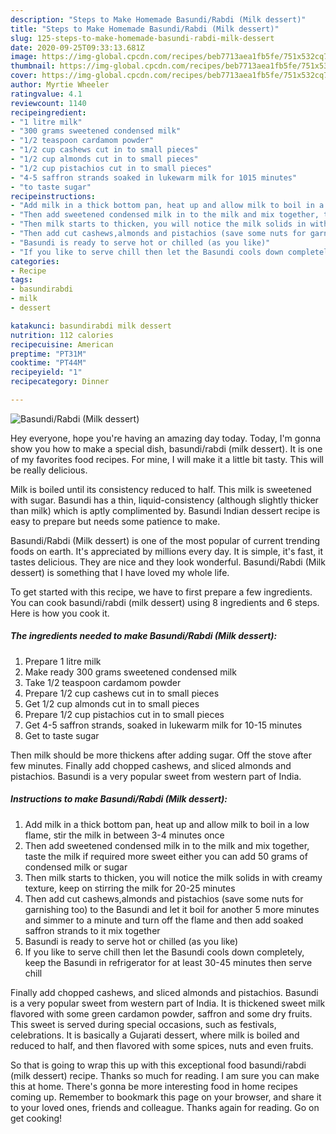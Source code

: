 ```yaml
---
description: "Steps to Make Homemade Basundi/Rabdi (Milk dessert)"
title: "Steps to Make Homemade Basundi/Rabdi (Milk dessert)"
slug: 125-steps-to-make-homemade-basundi-rabdi-milk-dessert
date: 2020-09-25T09:33:13.681Z
image: https://img-global.cpcdn.com/recipes/beb7713aea1fb5fe/751x532cq70/basundirabdi-milk-dessert-recipe-main-photo.jpg
thumbnail: https://img-global.cpcdn.com/recipes/beb7713aea1fb5fe/751x532cq70/basundirabdi-milk-dessert-recipe-main-photo.jpg
cover: https://img-global.cpcdn.com/recipes/beb7713aea1fb5fe/751x532cq70/basundirabdi-milk-dessert-recipe-main-photo.jpg
author: Myrtie Wheeler
ratingvalue: 4.1
reviewcount: 1140
recipeingredient:
- "1 litre milk"
- "300 grams sweetened condensed milk"
- "1/2 teaspoon cardamom powder"
- "1/2 cup cashews cut in to small pieces"
- "1/2 cup almonds cut in to small pieces"
- "1/2 cup pistachios cut in to small pieces"
- "4-5 saffron strands soaked in lukewarm milk for 1015 minutes"
- "to taste sugar"
recipeinstructions:
- "Add milk in a thick bottom pan, heat up and allow milk to boil in a low flame, stir the milk in between 3-4 minutes once"
- "Then add sweetened condensed milk in to the milk and mix together, taste the milk if required more sweet either you can add 50 grams of condensed milk or sugar"
- "Then milk starts to thicken, you will notice the milk solids in with creamy texture, keep on stirring the milk for 20-25 minutes"
- "Then add cut cashews,almonds and pistachios (save some nuts for garnishing too) to the Basundi and let it boil for another 5 more minutes and simmer to a minute and turn off the flame and then add soaked saffron strands to it mix together"
- "Basundi is ready to serve hot or chilled (as you like)"
- "If you like to serve chill then let the Basundi cools down completely, keep the Basundi in refrigerator for at least 30-45 minutes then serve chill"
categories:
- Recipe
tags:
- basundirabdi
- milk
- dessert

katakunci: basundirabdi milk dessert 
nutrition: 112 calories
recipecuisine: American
preptime: "PT31M"
cooktime: "PT44M"
recipeyield: "1"
recipecategory: Dinner

---
```



![Basundi/Rabdi (Milk dessert)](https://img-global.cpcdn.com/recipes/beb7713aea1fb5fe/751x532cq70/basundirabdi-milk-dessert-recipe-main-photo.jpg)

Hey everyone, hope you're having an amazing day today. Today, I'm gonna show you how to make a special dish, basundi/rabdi (milk dessert). It is one of my favorites food recipes. For mine, I will make it a little bit tasty. This will be really delicious.

Milk is boiled until its consistency reduced to half. This milk is sweetened with sugar. Basundi has a thin, liquid-consistency (although slightly thicker than milk) which is aptly complimented by. Basundi Indian dessert recipe is easy to prepare but needs some patience to make.

Basundi/Rabdi (Milk dessert) is one of the most popular of current trending foods on earth. It's appreciated by millions every day. It is simple, it's fast, it tastes delicious. They are nice and they look wonderful. Basundi/Rabdi (Milk dessert) is something that I have loved my whole life.


To get started with this recipe, we have to first prepare a few ingredients. You can cook basundi/rabdi (milk dessert) using 8 ingredients and 6 steps. Here is how you cook it.

<!--inarticleads1-->

##### The ingredients needed to make Basundi/Rabdi (Milk dessert):

1. Prepare 1 litre milk
1. Make ready 300 grams sweetened condensed milk
1. Take 1/2 teaspoon cardamom powder
1. Prepare 1/2 cup cashews cut in to small pieces
1. Get 1/2 cup almonds cut in to small pieces
1. Prepare 1/2 cup pistachios cut in to small pieces
1. Get 4-5 saffron strands, soaked in lukewarm milk for 10-15 minutes
1. Get to taste sugar


Then milk should be more thickens after adding sugar. Off the stove after few minutes. Finally add chopped cashews, and sliced almonds and pistachios. Basundi is a very popular sweet from western part of India. 

<!--inarticleads2-->

##### Instructions to make Basundi/Rabdi (Milk dessert):

1. Add milk in a thick bottom pan, heat up and allow milk to boil in a low flame, stir the milk in between 3-4 minutes once
1. Then add sweetened condensed milk in to the milk and mix together, taste the milk if required more sweet either you can add 50 grams of condensed milk or sugar
1. Then milk starts to thicken, you will notice the milk solids in with creamy texture, keep on stirring the milk for 20-25 minutes
1. Then add cut cashews,almonds and pistachios (save some nuts for garnishing too) to the Basundi and let it boil for another 5 more minutes and simmer to a minute and turn off the flame and then add soaked saffron strands to it mix together
1. Basundi is ready to serve hot or chilled (as you like)
1. If you like to serve chill then let the Basundi cools down completely, keep the Basundi in refrigerator for at least 30-45 minutes then serve chill


Finally add chopped cashews, and sliced almonds and pistachios. Basundi is a very popular sweet from western part of India. It is thickened sweet milk flavored with some green cardamon powder, saffron and some dry fruits. This sweet is served during special occasions, such as festivals, celebrations. It is basically a Gujarati dessert, where milk is boiled and reduced to half, and then flavored with some spices, nuts and even fruits. 

So that is going to wrap this up with this exceptional food basundi/rabdi (milk dessert) recipe. Thanks so much for reading. I am sure you can make this at home. There's gonna be more interesting food in home recipes coming up. Remember to bookmark this page on your browser, and share it to your loved ones, friends and colleague. Thanks again for reading. Go on get cooking!
